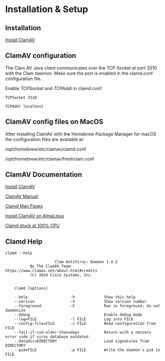 # Installation & Setup


## Installation

[Install ClamAV](https://www.liquidweb.com/blog/install-clamav/)



## ClamAV configuration

The Clam AV Java client communicates over the TCP Socket at port 3310 with the Clam daemon. 
Make sure the port is enabled in the clamd.conf configuration file.

Enable _TCPSocket_ and _TCPAddr_ in clamd.conf:

```
TCPSocket 3310

TCPAddr localhost
```


## ClamAV config files on MacOS

After installing ClamAV with the Homebrew Package Manager for macOS the configuration files
are available at:

/opt/homebrew/etc/clamav/clamd.conf

/opt/homebrew/etc/clamav/freshclam.conf



## ClamAV Documentation

[Install ClamAV](https://www.liquidweb.com/blog/install-clamav/)

[ClamAV Manual](https://docs.clamav.net/manual/Usage.html)

[Clamd Man Pages](https://linux.die.net/man/8/clamd)

[Install ClamAV on AlmaLinux](https://truehost.com/support/knowledge-base/how-to-install-clamav-for-malware-scanning-on-linux/)

[Clamd stuck at 100% CPU](https://anset.org/2019/08/30/fixing-clamd-stuck-at-100-cpu/)



## Clamd Help

```
clamd --help

                      Clam AntiVirus: Daemon 1.4.2
           By The ClamAV Team: https://www.clamav.net/about.html#credits
           (C) 2024 Cisco Systems, Inc.


    clamd [options]

    --help                   -h             Show this help
    --version                -V             Show version number
    --foreground             -F             Run in foreground; do not daemonize
    --debug                                 Enable debug mode
    --log=FILE               -l FILE        Log into FILE
    --config-file=FILE       -c FILE        Read configuration from FILE
    --fail-if-cvd-older-than=days           Return with a nonzero error code if virus database outdated
    --datadir=DIRECTORY                     Load signatures from DIRECTORY
    --pid=FILE               -p FILE        Write the daemon's pid to FILE
```
